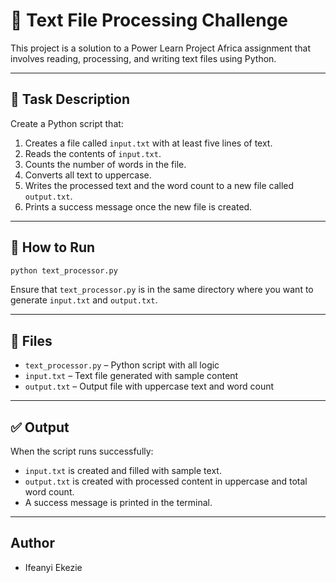 # 🔹 Text File Processing Challenge

This project is a solution to a Power Learn Project Africa assignment that involves reading, processing, and writing text files using Python.

---

## 📌 Task Description

Create a Python script that:

1. Creates a file called `input.txt` with at least five lines of text.
2. Reads the contents of `input.txt`.
3. Counts the number of words in the file.
4. Converts all text to uppercase.
5. Writes the processed text and the word count to a new file called `output.txt`.
6. Prints a success message once the new file is created.

---

## 🧪 How to Run

```bash
python text_processor.py
````

Ensure that `text_processor.py` is in the same directory where you want to generate `input.txt` and `output.txt`.

---

## 📂 Files

* `text_processor.py` – Python script with all logic
* `input.txt` – Text file generated with sample content
* `output.txt` – Output file with uppercase text and word count

---

## ✅ Output

When the script runs successfully:

* `input.txt` is created and filled with sample text.
* `output.txt` is created with processed content in uppercase and total word count.
* A success message is printed in the terminal.

---

## Author

* Ifeanyi Ekezie
